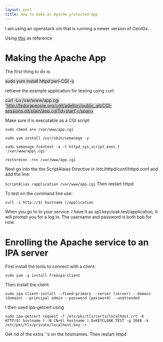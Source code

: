 ```yaml
---
layout: post
title: How to make an Apache protected App
---
```


I am using an openstack vm that is running a newer version of CentOs.

Using [this](https://www.freeipa.org/page/Web_App_Authentication/Example_setup) as reference

# Making the Apache App
The first thing to do is:

<span style="background-color: #DCDCDC">sudo yum install httpd perl-CGI -y</span>

retrieve the example application for testing using curl:

<span style="background-color: #DCDCDC">curl -Lo /var/www/app.cgi 'http://fedorapeople.org/cgit/adelton/public_git/CGI-sessions.git/plain/app.cgi?id=start'</span>

Make sure it is executable as a CGI script:

`sudo chmod a+x /var/www/app.cgi`

`sudo yum install /usr/sbin/semanage -y`

`sudo semanage fcontext -a -t httpd_sys_script_exec_t '/var/www/app\.cgi'`

`restorecon -rvv /var/www/app.cgi`

Next go into the the ScriptAlaias Directive in /etc/httpd/conf/httpd.conf and add the line:

`ScriptAlias /application /var/www/app.cgi`
Then restart httpd 

To test on the command line use:

`curl -i http://$( hostname )/application`

When you go to to your service. I have it as sp1.keycloak.test/application, It will prompt you for a log in. The username and password is both bob for now.

# Enrolling the Apache service to an IPA server
First install the tools to connect with a client:

`sudo yum -y install freeipa-client`

Then install the client:

`sudo ipa-client-install --fixed-primary --server (server) --domain (domain) --principal admin --password (password) --unattended`

I then used ipa-getcert using 

`sudo ipa-getcert request -f /etc/pki/tls/certs/localhost.crt -K HTTP/$( hostname ) -N CN=$( hostname ),O=KEYCLOAK.TEST -g 2048 -k /etc/pki/tls/private/localhost.key -r`

Get rid of the extra `'s on the hostnames. Then restart httpd
